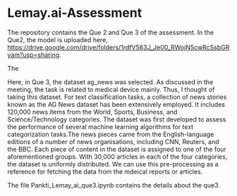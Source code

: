 # Lemay.ai-Assessment

The repository contains the Que 2 and Que 3 of the assessment. 
In the Que2, the model is uploaded here, https://drive.google.com/drive/folders/1rdfV563J_Je00_RWojN5cwRcSsbGRyam?usp=sharing.

The 

Here, in Que 3, the dataset ag_news was selected. As discussed in the meeting, the task is related to medical device mainly. Thus, I thought of taking this dataset. For text classification tasks, a collection of news stories known as the AG News dataset has been extensively employed. It includes 120,000 news items from the World, Sports, Business, and Science/Technology categories. The dataset was first developed to assess the performance of several machine learning algorithms for text categorization tasks.The news pieces came from the English-language editions of a number of news organisations, including CNN, Reuters, and the BBC. Each piece of content in the dataset is assigned to one of the four aforementioned groups. With 30,000 articles in each of the four categories, the dataset is uniformly distributed. We can use this pre-processing as a reference for fetching the data from the mdeical reports or articles. 

The file Pankti_Lemay_ai_que3.ipynb contains the details about the que3. 

